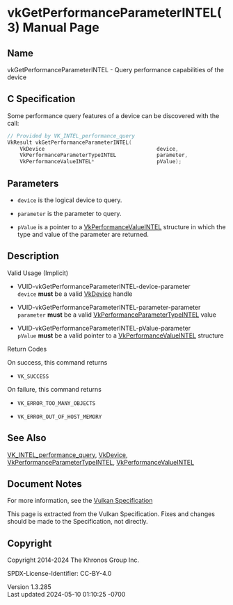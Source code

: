 # vkGetPerformanceParameterINTEL(3) Manual Page

## Name

vkGetPerformanceParameterINTEL - Query performance capabilities of the
device



## <a href="#_c_specification" class="anchor"></a>C Specification

Some performance query features of a device can be discovered with the
call:

``` c
// Provided by VK_INTEL_performance_query
VkResult vkGetPerformanceParameterINTEL(
    VkDevice                                    device,
    VkPerformanceParameterTypeINTEL             parameter,
    VkPerformanceValueINTEL*                    pValue);
```

## <a href="#_parameters" class="anchor"></a>Parameters

- `device` is the logical device to query.

- `parameter` is the parameter to query.

- `pValue` is a pointer to a
  [VkPerformanceValueINTEL](https://registry.khronos.org/vulkan/specs/1.3-extensions/man/html/VkPerformanceValueINTEL.html) structure in
  which the type and value of the parameter are returned.

## <a href="#_description" class="anchor"></a>Description

Valid Usage (Implicit)

- <a href="#VUID-vkGetPerformanceParameterINTEL-device-parameter"
  id="VUID-vkGetPerformanceParameterINTEL-device-parameter"></a>
  VUID-vkGetPerformanceParameterINTEL-device-parameter  
  `device` **must** be a valid [VkDevice](https://registry.khronos.org/vulkan/specs/1.3-extensions/man/html/VkDevice.html) handle

- <a href="#VUID-vkGetPerformanceParameterINTEL-parameter-parameter"
  id="VUID-vkGetPerformanceParameterINTEL-parameter-parameter"></a>
  VUID-vkGetPerformanceParameterINTEL-parameter-parameter  
  `parameter` **must** be a valid
  [VkPerformanceParameterTypeINTEL](https://registry.khronos.org/vulkan/specs/1.3-extensions/man/html/VkPerformanceParameterTypeINTEL.html)
  value

- <a href="#VUID-vkGetPerformanceParameterINTEL-pValue-parameter"
  id="VUID-vkGetPerformanceParameterINTEL-pValue-parameter"></a>
  VUID-vkGetPerformanceParameterINTEL-pValue-parameter  
  `pValue` **must** be a valid pointer to a
  [VkPerformanceValueINTEL](https://registry.khronos.org/vulkan/specs/1.3-extensions/man/html/VkPerformanceValueINTEL.html) structure

Return Codes

On success, this command returns  
- `VK_SUCCESS`

On failure, this command returns  
- `VK_ERROR_TOO_MANY_OBJECTS`

- `VK_ERROR_OUT_OF_HOST_MEMORY`

## <a href="#_see_also" class="anchor"></a>See Also

[VK_INTEL_performance_query](https://registry.khronos.org/vulkan/specs/1.3-extensions/man/html/VK_INTEL_performance_query.html),
[VkDevice](https://registry.khronos.org/vulkan/specs/1.3-extensions/man/html/VkDevice.html),
[VkPerformanceParameterTypeINTEL](https://registry.khronos.org/vulkan/specs/1.3-extensions/man/html/VkPerformanceParameterTypeINTEL.html),
[VkPerformanceValueINTEL](https://registry.khronos.org/vulkan/specs/1.3-extensions/man/html/VkPerformanceValueINTEL.html)

## <a href="#_document_notes" class="anchor"></a>Document Notes

For more information, see the <a
href="https://registry.khronos.org/vulkan/specs/1.3-extensions/html/vkspec.html#vkGetPerformanceParameterINTEL"
target="_blank" rel="noopener">Vulkan Specification</a>

This page is extracted from the Vulkan Specification. Fixes and changes
should be made to the Specification, not directly.

## <a href="#_copyright" class="anchor"></a>Copyright

Copyright 2014-2024 The Khronos Group Inc.

SPDX-License-Identifier: CC-BY-4.0

Version 1.3.285  
Last updated 2024-05-10 01:10:25 -0700
